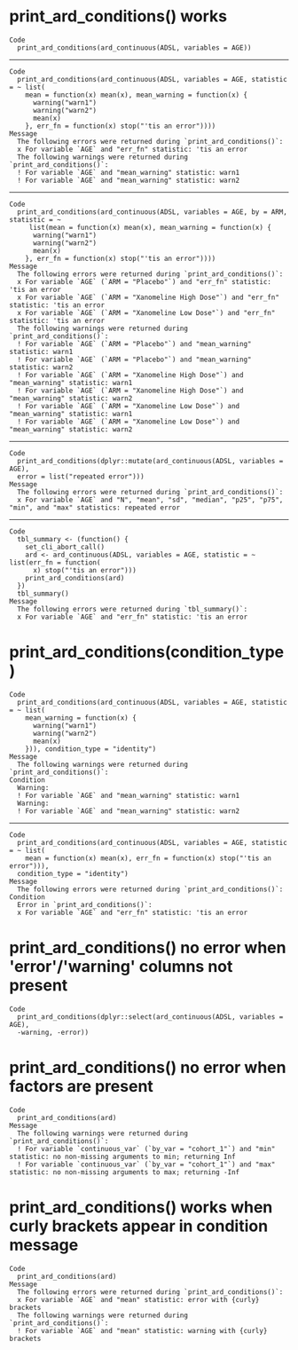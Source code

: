 # print_ard_conditions() works

    Code
      print_ard_conditions(ard_continuous(ADSL, variables = AGE))

---

    Code
      print_ard_conditions(ard_continuous(ADSL, variables = AGE, statistic = ~ list(
        mean = function(x) mean(x), mean_warning = function(x) {
          warning("warn1")
          warning("warn2")
          mean(x)
        }, err_fn = function(x) stop("'tis an error"))))
    Message
      The following errors were returned during `print_ard_conditions()`:
      x For variable `AGE` and "err_fn" statistic: 'tis an error
      The following warnings were returned during `print_ard_conditions()`:
      ! For variable `AGE` and "mean_warning" statistic: warn1
      ! For variable `AGE` and "mean_warning" statistic: warn2

---

    Code
      print_ard_conditions(ard_continuous(ADSL, variables = AGE, by = ARM, statistic = ~
         list(mean = function(x) mean(x), mean_warning = function(x) {
          warning("warn1")
          warning("warn2")
          mean(x)
        }, err_fn = function(x) stop("'tis an error"))))
    Message
      The following errors were returned during `print_ard_conditions()`:
      x For variable `AGE` (`ARM = "Placebo"`) and "err_fn" statistic: 'tis an error
      x For variable `AGE` (`ARM = "Xanomeline High Dose"`) and "err_fn" statistic: 'tis an error
      x For variable `AGE` (`ARM = "Xanomeline Low Dose"`) and "err_fn" statistic: 'tis an error
      The following warnings were returned during `print_ard_conditions()`:
      ! For variable `AGE` (`ARM = "Placebo"`) and "mean_warning" statistic: warn1
      ! For variable `AGE` (`ARM = "Placebo"`) and "mean_warning" statistic: warn2
      ! For variable `AGE` (`ARM = "Xanomeline High Dose"`) and "mean_warning" statistic: warn1
      ! For variable `AGE` (`ARM = "Xanomeline High Dose"`) and "mean_warning" statistic: warn2
      ! For variable `AGE` (`ARM = "Xanomeline Low Dose"`) and "mean_warning" statistic: warn1
      ! For variable `AGE` (`ARM = "Xanomeline Low Dose"`) and "mean_warning" statistic: warn2

---

    Code
      print_ard_conditions(dplyr::mutate(ard_continuous(ADSL, variables = AGE),
      error = list("repeated error")))
    Message
      The following errors were returned during `print_ard_conditions()`:
      x For variable `AGE` and "N", "mean", "sd", "median", "p25", "p75", "min", and "max" statistics: repeated error

---

    Code
      tbl_summary <- (function() {
        set_cli_abort_call()
        ard <- ard_continuous(ADSL, variables = AGE, statistic = ~ list(err_fn = function(
          x) stop("'tis an error")))
        print_ard_conditions(ard)
      })
      tbl_summary()
    Message
      The following errors were returned during `tbl_summary()`:
      x For variable `AGE` and "err_fn" statistic: 'tis an error

# print_ard_conditions(condition_type)

    Code
      print_ard_conditions(ard_continuous(ADSL, variables = AGE, statistic = ~ list(
        mean_warning = function(x) {
          warning("warn1")
          warning("warn2")
          mean(x)
        })), condition_type = "identity")
    Message
      The following warnings were returned during `print_ard_conditions()`:
    Condition
      Warning:
      ! For variable `AGE` and "mean_warning" statistic: warn1
      Warning:
      ! For variable `AGE` and "mean_warning" statistic: warn2

---

    Code
      print_ard_conditions(ard_continuous(ADSL, variables = AGE, statistic = ~ list(
        mean = function(x) mean(x), err_fn = function(x) stop("'tis an error"))),
      condition_type = "identity")
    Message
      The following errors were returned during `print_ard_conditions()`:
    Condition
      Error in `print_ard_conditions()`:
      x For variable `AGE` and "err_fn" statistic: 'tis an error

# print_ard_conditions() no error when 'error'/'warning' columns not present

    Code
      print_ard_conditions(dplyr::select(ard_continuous(ADSL, variables = AGE),
      -warning, -error))

# print_ard_conditions() no error when factors are present

    Code
      print_ard_conditions(ard)
    Message
      The following warnings were returned during `print_ard_conditions()`:
      ! For variable `continuous_var` (`by_var = "cohort_1"`) and "min" statistic: no non-missing arguments to min; returning Inf
      ! For variable `continuous_var` (`by_var = "cohort_1"`) and "max" statistic: no non-missing arguments to max; returning -Inf

# print_ard_conditions() works when curly brackets appear in condition message

    Code
      print_ard_conditions(ard)
    Message
      The following errors were returned during `print_ard_conditions()`:
      x For variable `AGE` and "mean" statistic: error with {curly} brackets
      The following warnings were returned during `print_ard_conditions()`:
      ! For variable `AGE` and "mean" statistic: warning with {curly} brackets

